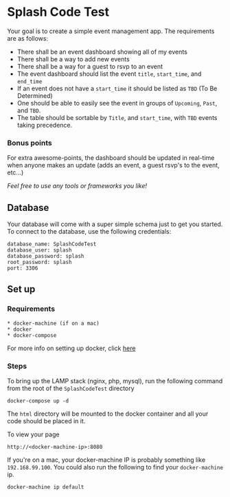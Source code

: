 # Splash Code Test
Your goal is to create a simple event management app. The requirements are as follows:

* There shall be an event dashboard showing all of my events
* There shall be a way to add new events
* There shall be a way for a guest to rsvp to an event
* The event dashboard should list the event `title`, `start_time`, and `end_time`
* If an event does not have a `start_time` it should be listed as `TBD` (To Be Determined)
* One should be able to easily see the event in groups of `Upcoming`, `Past`, and `TBD`.
* The table should be sortable by `Title`, and `start_time`, with `TBD` events taking precedence.

### Bonus points
For extra awesome-points, the dashboard should be updated in real-time when anyone makes an update (adds an event, a guest rsvp's to the event, etc...)

*Feel free to use any tools or frameworks you like!*

## Database
Your database will come with a super simple schema just to get  you started. To connect to the database, use the following credentials:
```
database_name: SplashCodeTest
database_user: splash
database_password: splash
root_password: splash
port: 3306
```

## Set up
### Requirements
    * docker-machine (if on a mac)
    * docker
    * docker-compose

  For more info on setting up docker, click [here](https://docs.docker.com/)

### Steps
  To bring up the LAMP stack (nginx, php, mysql), run the following command from the root of the `SplashCodeTest` directory
  ```
  docker-compose up -d
  ```
  The `html` directory will be mounted to the docker container and all your code should be placed in it.

  To view your page
  ```
  http://<docker-machine-ip>:8080
  ```
  If you're on a mac, your docker-machine IP is probably something like `192.168.99.100`. You could also run the following to find your `docker-machine` ip.
  ```
  docker-machine ip default
  ```
